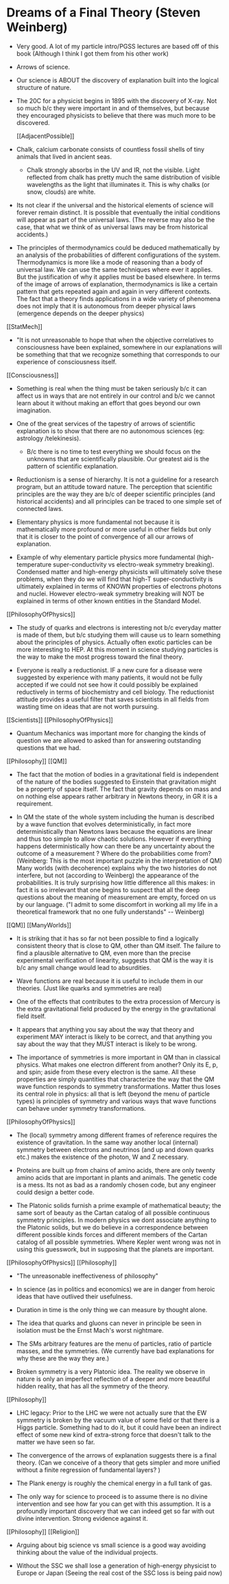 # Dreams of a Final Theory (Steven Weinberg)

- Very good. A lot of my particle intro/PGSS lectures are based off of this book (Although I think I got them from his other work)

- Arrows of science.

- Our science is ABOUT the discovery of explanation built into the logical structure of nature.

- The 20C for a physicist begins in 1895 with the discovery of X-ray. Not so much b/c they were important in and of themselves, but because they encouraged physicists to believe that there was much more to be discovered.

  [[AdjacentPossible]]

- Chalk, calcium carbonate consists of countless fossil shells of tiny animals that lived in ancient seas.
    - Chalk strongly absorbs in the UV and IR, not the visible. Light reflected from chalk has pretty much the same distribution of visible wavelengths as the light that illuminates it. This is why chalks (or snow, clouds) are white.

- Its not clear if the universal and the historical elements of science will forever remain distinct. It is possible that eventually the initial conditions will appear as part of the universal laws.
  (The reverse may also be the case, that what we think of as universal laws may be from historical accidents.)

- The principles of thermodynamics could be deduced mathematically by an analysis of the probabilities of different configurations of the system.
  Thermodynamics is more like a mode of reasoning than a body of universal law. We can use the same techniques where ever it applies. But the justification of why it applies must be based elsewhere.
  In terms of the image of arrows of explanation, thermodynamics is like a certain pattern that gets repeated again and again in very different contexts.
  The fact that a theory finds applications in a wide variety of phenomena does not imply that it is autonomous from deeper physical laws (emergence depends on the deeper physics)

[[StatMech]]

- "It is not unreasonable to hope that when the objective correlatives to consciousness have been explained, somewhere in our explanations will be something that that we recognize something that corresponds to our experience of consciousness itself. 

[[Consciousness]]

- Something is real when the thing must be taken seriously b/c it can affect us in ways that are not entirely in our control and b/c we cannot learn about it without making an effort that goes beyond our own imagination.

- One of the great services of the tapestry of arrows of scientific explanation is to show that there are no autonomous sciences (eg: astrology /telekinesis).
  - B/c there is no time to test everything we should focus on the unknowns that are scientifically plausible. Our greatest aid is the pattern of scientific explanation.

- Reductionism is a sense of hierarchy. It is not a guideline for a research program, but an attitude toward nature. The perception that scientific principles are the way they are b/c of deeper scientific principles (and historical accidents) and all principles can be traced to one simple set of connected laws.

- Elementary physics is more fundamental not because it is mathematically more profound or more useful in other fields but only that it is closer to the point of convergence of all our arrows of explanation.

- Example of why elementary particle physics more fundamental (high-temperature super-conductivity vs electro-weak symmetry breaking). Condensed matter and high-energy physicists will ultimately solve these problems, when they do we will find that high-T super-conductivity is ultimately explained in terms of KNOWN properties of electrons photons and nuclei. However electro-weak symmetry breaking will NOT be explained in terms of other known entities in the Standard Model.

[[PhilosophyOfPhysics]]

- The study of quarks and electrons is interesting not b/c everyday matter is made of them, but b/c studying them will cause us to learn something about the principles of physics. Actually often exotic particles can be more interesting to HEP. At this moment in science studying particles is the way to make the most progress toward the final theory.

- Everyone is really a reductionist.  IF a new cure for a disease were suggested by experience with many patients, it would not be fully accepted if we could not see how it could possibly be explained reductively in terms of biochemistry and cell biology.  The reductionist attitude provides a useful filter that saves scientists in all fields from wasting time on ideas that are not worth pursuing.

[[Scientists]] [[PhilosophyOfPhysics]]

- Quantum Mechanics was important more for changing the kinds of question we are allowed to asked than for answering outstanding questions that we had.

[[Philosophy]] [[QM]]

- The fact that the motion of bodies in a gravitational field is independent of the nature of the bodies suggested to Einstein that gravitation might be a property of space itself.
  The fact that gravity depends on mass and on nothing else appears rather arbitrary in Newtons theory, in GR it is a requirement.

- In QM the state of the whole system including the human is described by a wave function that evolves deterministically, in fact more deterministically than Newtons laws because the equations are linear and thus too simple to allow chaotic solutions.
  However if everything happens deterministically how can there be any uncertainty about the outcome of a measurement ? Where do the probabilities come from? (Weinberg: This is the most important puzzle in the interpretation of QM)
  Many worlds (with decoherence) explains why the two histories do not interfere, but not (according to Weinberg) the appearance of the probabilities.
  It is truly surprising how little difference all this makes: in fact it is so irrelevant that one begins to suspect that all the deep questions about the meaning of measurement are empty, forced on us by our language. ("I admit to some discomfort in working all my life in a theoretical framework that no one fully understands" -- Weinberg)

[[QM]] [[ManyWorlds]]


- It is striking that it has so far not been possible to find a logically consistent theory that is close to QM, other than QM itself.
   The failure to find a plausible alternative to QM, even more than the precise experimental verification of linearity, suggests that QM is the way it is b/c any small change would lead to absurdities. 

- Wave functions are real because it is useful to include them in our theories. (Just like quarks and symmetries are real)

- One of the effects that contributes to the extra procession of Mercury is the extra gravitational field produced by the energy in the gravitational field itself.

- It appears that anything you say about the way that theory and experiment MAY interact is likely to be correct, and that anything you say about the way that they MUST interact is likely to be wrong.

- The importance of symmetries is more important in QM than in classical physics. What makes one electron different from another? Only its E, p, and spin; aside from these every electron is the same.
  All these properties are simply quantities that characterize the way that the QM wave function responds to symmetry transformations. Matter thus loses its central role in physics: all that is left (beyond the menu of particle types) is principles of symmetry and various ways that wave functions can behave under symmetry transformations.

[[PhilosophyOfPhysics]]

- The (local) symmetry among different frames of reference requires the existence of gravitation.
  In the same way another local (internal) symmetry between electrons and neutrinos (and up and down quarks etc.) makes the existence of the photon, W and Z necessary.

- Proteins are built up from chains of amino acids, there are only twenty amino acids that are important in plants and animals.  The genetic code is a mess. Its not as bad as a randomly chosen code, but any engineer could design a better code.

- The Platonic solids furnish a prime example of mathematical beauty; the same sort of beauty as the Cartan catalog of all possible continuous symmetry principles.
  In modern physics we dont associate anything to the Platonic solids, but we do believe in a correspondence between different possible kinds forces and different members of the Cartan catalog of all possible symmetries. Where Kepler went wrong was not in using this guesswork, but in supposing that the planets are important.

[[PhilosophyOfPhysics]] [[Philosophy]]

- "The unreasonable ineffectiveness of philosophy"

- In science (as in politics and economics) we are in danger from heroic ideas that have outlived their usefulness.

- Duration in time is the only thing we can measure by thought alone.

- The idea that quarks and gluons can never in principle be seen in isolation must be the Ernst Mach's worst nightmare.

- The SMs arbitrary features are the menu of particles, ratio of particle masses, and the symmetries. (We currently have bad explanations for why these are the way they are.)

- Broken symmetry is a very Platonic idea. The reality we observe in nature is only an imperfect reflection of a deeper and more beautiful hidden reality, that has all the symmetry of the theory.

[[Philosophy]]

- LHC legacy: Prior to the LHC we were not actually sure that the EW symmetry is broken by the vacuum value of some field or that there is a Higgs particle. Something had to do it, but it could have been an indirect effect of some new kind of extra-strong force that doesn't talk to the matter we have seen so far.

- The convergence of the arrows of explanation suggests there is a final theory. (Can we conceive of a theory that gets simpler and more unified without a finite regression of fundamental layers? )

- The Plank energy is roughly the chemical energy in a full tank of gas.

- The only way for science to proceed is to assume there is no divine intervention and see how far you can get with this assumption.
  It is a profoundly important discovery that we can indeed get so far with out divine intervention. Strong evidence against it.

[[Philosophy]] [[Religion]]

- Arguing about big science vs small science is a good way avoiding thinking about the value of the individual projects.

- Without the SSC we shall lose a generation of high-energy physicist to Europe or Japan (Seeing the real cost of the SSC loss is being paid now)
